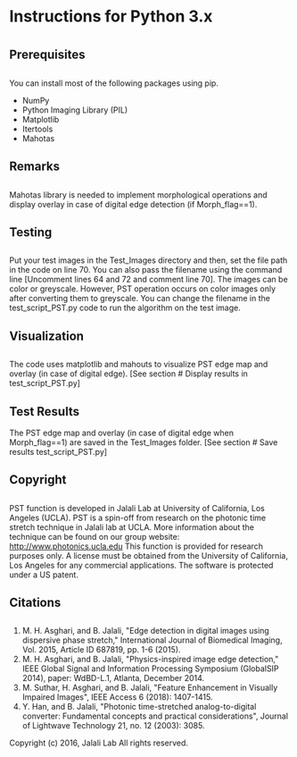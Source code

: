 # Instructions for Python 3.x 
#
## Prerequisites
##
You can install most of the following packages using pip.
* NumPy
* Python Imaging Library (PIL)
* Matplotlib
* Itertools
* Mahotas 

## Remarks
##
Mahotas library is needed to implement morphological operations and display overlay in case of digital edge detection (if Morph_flag==1).

## Testing
##
Put your test images in the Test_Images directory and then, set the file path in the code on line 70. You can also pass the filename using the command line [Uncomment lines 64 and 72 and comment line 70].
The images can be color or greyscale. However, PST operation occurs on color images only after converting them to greyscale. You can change the filename in the test_script_PST.py code to run the algorithm on the test image. 

## Visualization
##
The code uses matplotlib and mahouts to visualize PST edge map and overlay (in case of digital edge). [See section # Display results in test_script_PST.py]

## Test Results
The PST edge map and overlay (in case of digital edge when Morph_flag==1) are saved in the Test_Images folder. [See section # Save results test_script_PST.py]

## Copyright
##
PST function is developed in Jalali Lab at University of California,  Los Angeles (UCLA).  PST is a spin-off from research on the photonic time stretch technique in Jalali lab at UCLA.  More information about the technique can be found on our group  website: http://www.photonics.ucla.edu 
This function is provided for research purposes only. A license must be  obtained from the University of California, Los Angeles for any commercial  applications. The software is protected under a US patent.


## Citations
##
1. M. H. Asghari, and B. Jalali, "Edge detection in digital images using dispersive phase stretch," International Journal of Biomedical Imaging, Vol. 2015, Article ID 687819, pp. 1-6 (2015).
2. M. H. Asghari, and B. Jalali, "Physics-inspired image edge detection," IEEE Global Signal and Information Processing Symposium (GlobalSIP 2014), paper: WdBD-L.1, Atlanta, December 2014.
3. M. Suthar, H. Asghari, and B. Jalali, "Feature Enhancement in Visually Impaired Images", IEEE Access 6 (2018): 1407-1415.
4. Y. Han, and B. Jalali, "Photonic time-stretched analog-to-digital converter: Fundamental concepts and practical considerations", Journal of Lightwave Technology 21, no. 12 (2003): 3085.

Copyright (c) 2016, Jalali Lab All rights reserved.

